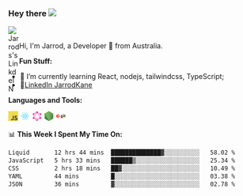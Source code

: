### Hey there <img src="https://media.giphy.com/media/hvRJCLFzcasrR4ia7z/giphy.gif" width="25px">
<a href="https://www.linkedin.com/in/jarrodkane/">
  <img align="left" alt="Jarrods's LinkdeIN" width="22px" src="https://cdn.jsdelivr.net/npm/simple-icons@v3/icons/linkedin.svg" />
</a>

<br />

Hi, I'm Jarrod, a Developer 🚀 from Australia.

  
**Fun Stuff:**


- 🌱 I’m currently learning React, nodejs, tailwindcss, TypeScript; 
- 📝[LinkedIn JarrodKane](https://www.linkedin.com/in/jarrodkane/)

**Languages and Tools:**  

<code><img height="20" src="https://raw.githubusercontent.com/github/explore/80688e429a7d4ef2fca1e82350fe8e3517d3494d/topics/javascript/javascript.png"></code>
<code><img height="20" src="https://raw.githubusercontent.com/github/explore/80688e429a7d4ef2fca1e82350fe8e3517d3494d/topics/react/react.png"></code>
<code><img height="20" src="https://raw.githubusercontent.com/github/explore/5c058a388828bb5fde0bcafd4bc867b5bb3f26f3/topics/graphql/graphql.png"></code>
<code><img height="20" src="https://raw.githubusercontent.com/github/explore/80688e429a7d4ef2fca1e82350fe8e3517d3494d/topics/nodejs/nodejs.png"></code>
<code><img height="20" src="https://raw.githubusercontent.com/github/explore/80688e429a7d4ef2fca1e82350fe8e3517d3494d/topics/git/git.png"></code>

📊 **This Week I Spent My Time On:**
<!--START_SECTION:waka-->
```text
Liquid       12 hrs 44 mins  ██████████████▓░░░░░░░░░░   58.02 % 
JavaScript   5 hrs 33 mins   ██████▒░░░░░░░░░░░░░░░░░░   25.34 % 
CSS          2 hrs 18 mins   ██▓░░░░░░░░░░░░░░░░░░░░░░   10.49 % 
YAML         44 mins         █░░░░░░░░░░░░░░░░░░░░░░░░   03.38 % 
JSON         36 mins         ▓░░░░░░░░░░░░░░░░░░░░░░░░   02.78 % 
```
<!--END_SECTION:waka-->
